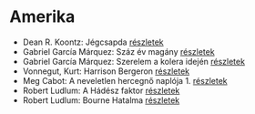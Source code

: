 # Amerika

- Dean R. Koontz: Jégcsapda [részletek](_details/Dean%20R.%20Koontz.md#id_1083)
- Gabriel García Márquez: Száz év magány [részletek](_details/Gabriel%20Garc%C3%ADa%20M%C3%A1rquez.md#id_223)
- Gabriel García Márquez: Szerelem a kolera idején [részletek](_details/Gabriel%20Garc%C3%ADa%20M%C3%A1rquez.md#id_342)
- Vonnegut, Kurt: Harrison Bergeron [részletek](_details/Vonnegut%2C%20Kurt.md#id_748)
- Meg Cabot: A neveletlen hercegnő naplója 1. [részletek](_details/Meg%20Cabot.md#id_432)
- Robert Ludlum: A Hádész faktor [részletek](_details/Robert%20Ludlum.md#id_33)
- Robert Ludlum: Bourne Hatalma [részletek](_details/Robert%20Ludlum.md#id_40)